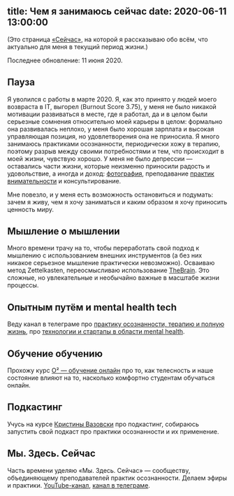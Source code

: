 title: Чем я занимаюсь сейчас
date: 2020-06-11 13:00:00
---

(Это страница [«Сейчас»](https://nownownow.com/about), на которой я рассказываю обо всём, что актуально для меня в текущий период жизни.)

Последнее обновление: 11 июня 2020.

## Пауза

Я уволился с работы в марте 2020. Я, как это принято у людей моего возвраста в IT, выгорел (Burnout Score 3.75), у меня не было никакой мотивации развиваться в месте, где я работал, да и в целом были серьезные сомнения относительно моей карьеры в целом: формально она развивалась неплохо, у меня было хорошая зарплата и высокая управляющая позиция, но удовлетворения она не приносила. Я много занимаюсь практиками осознанности, периодически хожу в терапию, поэтому разрыв между своими потребностями и тем, что происходит в моей жизни, чувствую хорошо. У меня не было депрессии — оставались части жизни, которые неизменно приносили радость и удовольствие, а иногда и доход: [фотография](/photography), преподавание [практик внимательности](https://mind.so/) и консультирование.

Мне повезло, и у меня есть возможность остановиться и подумать: зачем я живу, чем я хочу заниматься и каким образом я хочу приносить ценность миру.

## Мышление о мышлении

Много времени трачу на то, чтобы переработать свой подход к мышлению с использованием внешних инструментов (а без них никакое серьезное мышление практически невозможно). Осваиваю метод Zettelkasten, переосмысливаю использование [TheBrain](/the-brain). Это сложные, но увлекательные и необычайно важные в масштабе жизни процессы.

## Опытным путём и mental health tech

Веду канал в телеграме про [практику осознанности, терапию и полную жизнь](https://teleg.run/Experimentally), про [технологии и стартапы в области mental health](https://teleg.run/mentalhealthtech).

## Обучение обучению

Прохожу курс [O² — обучение онлайн](http://body4biz.ru/o2) про то, как телесность и наше состояние влияют на то, насколько комфортно студентам обучаться онлайн.

## Подкастинг

Учусь на курсе [Кристины Вазовски](http://krisvazovsky.com/) про подкастинг, собираюсь запустить свой подкаст про практики осознанности и их применение.

## Мы. Здесь. Сейчас

Часть времени уделяю «Мы. Здесь. Сейчас» — сообществу, объединяющему преподавателей практик осознанности. Делаем эфиры и практики. [YouTube-канал](https://www.youtube.com/channel/UC5K84BtwHXxafMcH6UmWPgw/), [канал в телеграме](https://t.me/us_here_now). 


